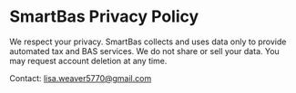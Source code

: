 
# SmartBas Privacy Policy

We respect your privacy. SmartBas collects and uses data only to provide automated tax and BAS services. We do not share or sell your data. You may request account deletion at any time.

Contact: lisa.weaver5770@gmail.com
